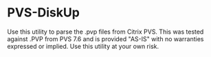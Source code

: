 # PVS-DiskUp
Use this utility to parse the .pvp files from Citrix PVS.  This was tested against .PVP from PVS 7.6 and is provided "AS-IS" with no warranties expressed or implied.  Use this utility at your own risk.
